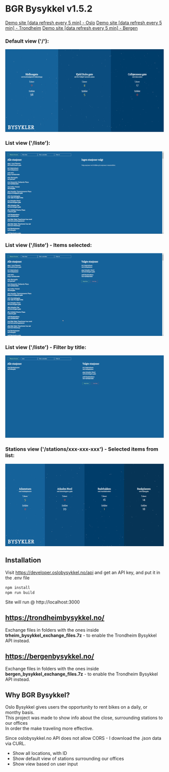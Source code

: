 # BGR Bysykkel  v1.5.2
[Demo site [data refresh every 5 min] - Oslo](http://bysykkel.ispwbv003.axpa.no/)
[Demo site [data refresh every 5 min] - Trondheim](http://bysykkeltheim.ispwbv003.axpa.no/)
[Demo site [data refresh every 5 min] - Bergen](http://bysykkelbergen.ispwbv003.axpa.no/)

### Default view ('/'):
![alt text](https://github.com/dagthomas/bgrbysykkel/raw/master/readme/default_site.jpg "Default Site")

### List view ('/liste'):
![alt text](https://github.com/dagthomas/bgrbysykkel/raw/master/readme/list_of_stations.jpg "List of Stations")

### List view ('/liste') - Items selected:
![alt text](https://github.com/dagthomas/bgrbysykkel/raw/master/readme/list_of_stations2.jpg "List of Stations")

### List view ('/liste') - Filter by title:
![alt text](https://github.com/dagthomas/bgrbysykkel/raw/master/readme/list_of_stations3.jpg "List of Stations")

### Stations view ('/stations/xxx-xxx-xxx') - Selected items from list:
![alt text](https://github.com/dagthomas/bgrbysykkel/raw/master/readme/selected_stations.jpg "Selected Stations")


## Installation

Visit https://developer.oslobysykkel.no/api and get an API key, and put it in the .env file

```shell
npm install
npm run build
```

Site will run @ http://localhost:3000

## https://trondheimbysykkel.no/

Exchange files in folders with the ones inside **trheim_bysykkel_exchange_files.7z** - to enable the Trondheim Bysykkel API instead.

## https://bergenbysykkel.no/

Exchange files in folders with the ones inside **bergen_bysykkel_exchange_files.7z** - to enable the Trondheim Bysykkel API instead.

## Why BGR Bysykkel?

Oslo Bysykkel gives users the opportunity to rent bikes on a daily, or monthy basis.<br> 
This project was made to show info about the close, surrounding stations to our offices <br>
In order the make traveling more effective.<br>

Since oslobysykkel.no API does not allow CORS - I download the .json data via CURL.<br>

 * Show all locations, with ID
 * Show default view of stations surrounding our offices
 * Show view based on user input
 <br>
